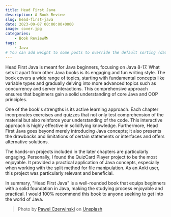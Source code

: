 ```yaml
---
title: Head First Java
description: A Book Review
slug: head-first-java
date: 2023-09-07 00:00:00+0000
image: cover.jpg
categories:
    - Book Review📚
tags:
    - Java
# You can add weight to some posts to override the default sorting (date descending)
---
```


Head First Java is meant for Java beginners, focusing on Java 8-17. What sets it apart from other Java books is its engaging and fun writing style. The book covers a wide range of topics, starting with fundamental concepts like variable types and gradually delving into more advanced topics such as concurrency and server interactions. This comprehensive approach ensures that beginners gain a solid understanding of core Java and OOP principles.

One of the book's strengths is its active learning approach. Each chapter incorporates exercises and quizzes that not only test comprehension of the material but also reinforce your understanding of the code. This interactive approach is highly effective in solidifying knowledge. Furthermore, Head First Java goes beyond merely introducing Java concepts; it also presents the drawbacks and limitations of certain statements or interfaces and offers alternative solutions.

The hands-on projects included in the later chapters are particularly engaging. Personally, I found the QuizCard Player project to be the most enjoyable. It provided a practical application of Java concepts, especially when working with the split method for file manipulation. As an Anki user, this project was particularly relevant and beneficial.

In summary, "Head First Java" is a well-rounded book that equips beginners with a solid foundation in Java, making the studying process enjoyable and practical. I would 100% recommend this book to anyone seeking to get into the world of Java.

> Photo by [Pawel Czerwinski](https://unsplash.com/@pawel_czerwinski) on [Unsplash](https://unsplash.com/)